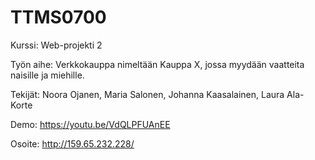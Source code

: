 # TTMS0700

Kurssi: Web-projekti 2

Työn aihe: Verkkokauppa nimeltään Kauppa X, jossa myydään vaatteita naisille ja miehille.

Tekijät:
Noora Ojanen, Maria Salonen, Johanna Kaasalainen, Laura Ala-Korte

Demo: https://youtu.be/VdQLPFUAnEE

Osoite: http://159.65.232.228/
